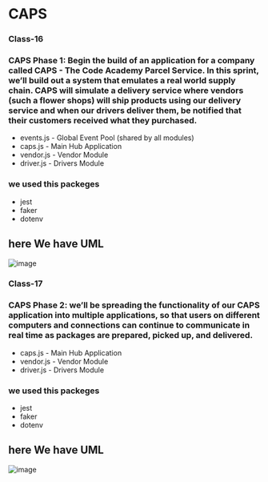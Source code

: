 # CAPS

### Class-16 

### CAPS Phase 1: Begin the build of an application for a company called CAPS - The Code Academy Parcel Service. In this sprint, we’ll build out a system that emulates a real world supply chain. CAPS will simulate a delivery service where vendors (such a flower shops) will ship products using our delivery service and when our drivers deliver them, be notified that their customers received what they purchased.

- events.js - Global Event Pool (shared by all modules)
- caps.js - Main Hub Application
- vendor.js - Vendor Module
- driver.js - Drivers Module


### we used this packeges
- jest
- faker
- dotenv

## here We have UML 
![image](../asset/class16.jpeg)




### Class-17 

### CAPS Phase 2: we’ll be spreading the functionality of our CAPS application into multiple applications, so that users on different computers and connections can continue to communicate in real time as packages are prepared, picked up, and delivered.


- caps.js - Main Hub Application
- vendor.js - Vendor Module
- driver.js - Drivers Module


### we used this packeges
- jest
- faker
- dotenv

## here We have UML 
![image](../asset/class17.jpeg)
